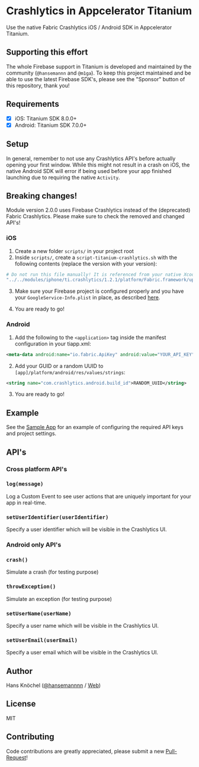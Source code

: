 # Crashlytics in Appcelerator Titanium

Use the native Fabric Crashlytics iOS / Android SDK in Appcelerator Titanium.

## Supporting this effort

The whole Firebase support in Titanium is developed and maintained by the community (`@hansemannn` and `@m1ga`). To keep
this project maintained and be able to use the latest Firebase SDK's, please see the "Sponsor" button of this repository,
thank you!

## Requirements

- [x] iOS: Titanium SDK 8.0.0+
- [x] Android: Titanium SDK 7.0.0+

## Setup

In general, remember to not use any Crashlytics API's before actually opening your first window. While this might not result
in a crash on iOS, the native Android SDK will error if being used before your app finished launching due to requiring the
native `Activity`.

## Breaking changes!

Module version 2.0.0 uses Firebase Crashlytics instead of the (deprecated) Fabric Crashlytics. Please make sure to check the
removed and changed API's!

### iOS

1. Create a new folder `scripts/` in your project root
2. Inside `scripts/`, create a `script-titanium-crashlytics.sh` with the following contents (replace the version with your version):
```sh
# Do not run this file manually! It is referenced from your native Xcode project
"../../modules/iphone/ti.crashlytics/1.2.1/platform/Fabric.framework/uploadDSYM" <YOUR_API_KEY> <YOUR_SECRET_KEY>
```
3. Make sure your Firebase project is configured properly and you have your `GoogleService-Info.plist` in place, 
as described [here](https://github.com/hansemannn/titanium-firebase).

4. You are ready to go!

### Android

1. Add the following to the `<application>` tag inside the manifest configuration in your tiapp.xml:
```xml
<meta-data android:name="io.fabric.ApiKey" android:value="YOUR_API_KEY" />
```
2. Add your GUID or a random UUID to `[app]/platform/android/res/values/strings`:
```xml
<string name="com.crashlytics.android.build_id">RANDOM_UUID</string>
```
3. You are ready to go!

## Example

See the [Sample App](https://github.com/hansemannn/titanium-crashlytics-demo/blob/master/README.md) for an example of configuring
the required API keys and project settings.

## API's

### Cross platform API's

### `log(message)`

Log a Custom Event to see user actions that are uniquely important for your app in real-time.

### `setUserIdentifier(userIdentifier)`

Specify a user identifier which will be visible in the Crashlytics UI.

### Android only API's

### `crash()`

Simulate a crash (for testing purpose)

### `throwException()`

Simulate an exception (for testing purpose)

### `setUserName(userName)`

Specify a user name which will be visible in the Crashlytics UI.

### `setUserEmail(userEmail)`

Specify a user email which will be visible in the Crashlytics UI.


## Author

Hans Knöchel ([@hansemannnn](https://twitter.com/hansemannnn) / [Web](https://hans-knoechel.de))

## License

MIT

## Contributing

Code contributions are greatly appreciated, please submit a new [Pull-Request](https://github.com/hansemannn/titanium-crashlytics/pull/new/master)!

